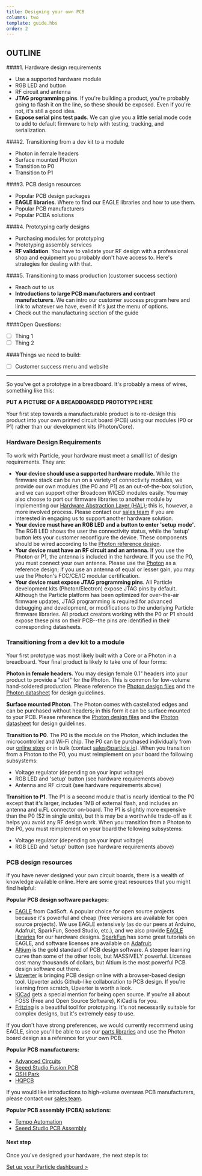 ```yaml
---
title: Designing your own PCB
columns: two
template: guide.hbs
order: 2
---
```


OUTLINE
---
####1. Hardware design requirements
  - Use a supported hardware module
  - RGB LED and button
  - RF circuit and antenna
  - **JTAG programming pins**. If you're building a product, you're probably going to flash it on the line, so these should be exposed. Even if you're not, it's still a good idea.
  - **Expose serial pins test pads**. We can give you a little serial mode code to add to default firmware to help with testing, tracking, and serialization.

####2. Transitioning from a dev kit to a module
  - Photon in female headers
  - Surface mounted Photon
  - Transition to P0
  - Transition to P1

####3. PCB design resources
  - Popular PCB design packages
  - **EAGLE libraries**. Where to find our EAGLE libraries and how to use them.
  - Popular PCB manufacturers
  - Popular PCBA solutions

####4. Prototyping early designs
  - Purchasing modules for prototyping
  - Prototyping assembly services
  - **RF validation**.  You have to validate your RF design with a professional shop and equipment you probably don't have access to. Here's strategies for dealing with that.

####5. Transitioning to mass production (customer success section)
  - Reach out to us
  - **Introductions to large PCB manufacturers and contract manufacturers**. We can intro our customer success program here and link to whatever we have, even if it's just the menu of options.
  - Check out the manufacturing section of the guide

####Open Questions:
- [ ] Thing 1
- [ ] Thing 2

####Things we need to build:
- [ ] Customer success menu and website

---





So you've got a prototype in a breadboard. It's probably a mess of wires, something like this:

**PUT A PICTURE OF A BREADBOARDED PROTOTYPE HERE**

Your first step towards a manufacturable product is to re-design this product into your own printed circuit board (PCB) using our modules (P0 or P1) rather than our development kits (Photon/Core).

### Hardware Design Requirements

To work with Particle, your hardware must meet a small list of design requirements. They are:

- **Your device should use a supported hardware module.** While the firmware stack can be run on a variety of connectivity modules, we provide our own modules (the P0 and P1) as an out-of-the-box solution, and we can support other Broadcom WICED modules easily. You may also choose to port our firmware libraries to another module by implementing our [Hardware Abstraction Layer (HAL)](https://www.github.com/spark/firmware); this is, however, a more involved process. Please contact our [sales team](mailto:sales@particle.io) if you are interested in engaging us to support another hardware solution.
- **Your device must have an RGB LED and a button to enter 'setup mode'**. The RGB LED shows the user the connectivity status, while the 'setup' button lets your customer reconfigure the device. These components should be wired according to the [Photon reference design](https://www.github.com/spark/photon).
- **Your device must have an RF circuit and an antenna.** If you use the Photon or P1, the antenna is included in the hardware. If you use the P0, you must connect your own antenna. Please use the [Photon](https://www.github.com/spark/photon) as a reference design; if you use an antenna of equal or lesser gain, you may use the Photon's FCC/CE/IC modular certification.
- **Your device must expose JTAG programming pins**. All Particle development kits (Photon/Electron) expose JTAG pins by default. Although the Particle platform has been optimized for over-the-air firmware updates, JTAG programming is required for advanced debugging and development, or modifications to the underlying Particle firmware libraries. All product creators working with the P0 or P1 should expose these pins on their PCB--the pins are identified in their corresponding datasheets.

### Transitioning from a dev kit to a module

Your first prototype was most likely built with a Core or a Photon in a breadboard. Your final product is likely to take one of four forms:

**Photon in female headers**. You may design female 0.1" headers into your product to provide a "slot" for the Photon. This is common for low-volume hand-soldered production. Please reference the [Photon design files](https://www.github.com/spark/photon) and the [Photon datasheet](#) for design guidelines.

**Surface mounted Photon**. The Photon comes with castellated edges and can be purchased without headers; in this form it can be surface mounted to your PCB. Please reference the [Photon design files](https://www.github.com/spark/photon) and the [Photon datasheet](#) for design guidelines.

**Transition to P0**. The P0 is the module on the Photon, which includes the microcontroller and Wi-Fi chip. The P0 can be purchased individually from our [online store](https://store.particle.io) or in bulk (contact [sales@particle.io](mailto:sales@particle.io)). When you transition from a Photon to the P0, you must reimplement on your board the following subsystems:

- Voltage regulator (depending on your input voltage)
- RGB LED and 'setup' button (see hardware requirements above)
- Antenna and RF circuit (see hardware requirements above)

**Transition to P1**. The P1 is a second module that is nearly identical to the P0 except that it's larger, includes 1MB of external flash, and includes an antenna and u.FL connector on-board. The P1 is slightly more expensive than the P0 ($2 in single units), but this may be a worthwhile trade-off as it helps you avoid any RF design work. When you transition from a Photon to the P0, you must reimplement on your board the following subsystems:

- Voltage regulator (depending on your input voltage)
- RGB LED and 'setup' button (see hardware requirements above)

### PCB design resources

If you have never designed your own circuit boards, there is a wealth of knowledge available online. Here are some great resources that you might find helpful:

**Popular PCB design software packages:**

- [EAGLE](http://www.cadsoftusa.com) from CadSoft. A popular choice for open source projects because it's powerful and cheap (free versions are available for open source projects). We use EAGLE extensively (as do our peers at Arduino, Adafruit, SparkFun, Seeed Studio, etc.), and we also provide [EAGLE libraries](https://www.github.com/spark/photon) for our hardware designs. [SparkFun](https://learn.sparkfun.com/tutorials/using-eagle-schematic) has some great tutorials on EAGLE, and software licenses are available on [Adafruit](https://www.adafruit.com/categories/169).
- [Altium](http://www.altium.com) is the gold standard of PCB design software. A steeper learning curve than some of the other tools, but MASSIVELY powerful. Licenses cost many thousands of dollars, but Altium is the most powerful PCB design software out there.
- [Upverter](https://upverter.com/) is bringing PCB design online with a browser-based design tool. Upverter adds Github-like collaboration to PCB design. If you're learning from scratch, Upverter is worth a look.
- [KiCad](http://www.kicad-pcb.org/) gets a special mention for being open source. If you're all about FOSS (Free and Open Source Software), KiCad is for you.
- [Fritzing](http://fritzing.org/home/) is a beautiful tool for prototyping. It's not necessarily suitable for complex designs, but it's extremely easy to use.

If you don't have strong preferences, we would currently recommend using EAGLE, since you'll be able to use our [parts libraries](https://www.github.com/spark/photon) and use the Photon board design as a reference for your own PCB.

**Popular PCB manufacturers:**

- [Advanced Circuits](http://www.4pcb.com/)
- [Seeed Studio Fusion PCB](https://www.seeedstudio.com/service/)
- [OSH Park](https://oshpark.com/)
- [HQPCB](http://www.hqpcb.com/)

If you would like introductions to high-volume overseas PCB manufacturers, please contact our [sales team](mailto:sales@particle.io).

**Popular PCB assembly (PCBA) solutions:**

- [Tempo Automation](http://tempoautomation.com/)
- [Seeed Studio PCB Assembly](https://www.seeedstudio.com/service/)

#### Next step

Once you've designed your hardware, the next step is to:

[Set up your Particle dashboard >](dashboard)
